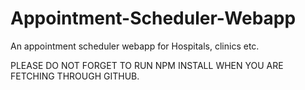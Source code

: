 # Appointment-Scheduler-Webapp
An appointment scheduler webapp for Hospitals, clinics etc.

PLEASE DO NOT FORGET TO RUN NPM INSTALL WHEN YOU ARE FETCHING THROUGH GITHUB.
